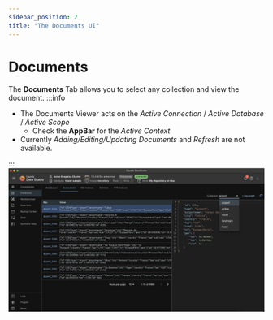 ```yaml
---
sidebar_position: 2
title: "The Documents UI"
---
```


# Documents

The **Documents** Tab allows you to select any collection and view the document.
:::info

- The Documents Viewer acts on the _Active Connection_ / _Active Database_ / _Active Scope_
  - Check the **AppBar** for the _Active Context_
- Currently _Adding/Editing/Updating Documents_ and _Refresh_ are not available.

:::
![documents-provisoned](/img/databases/documents-provisioned.png)
